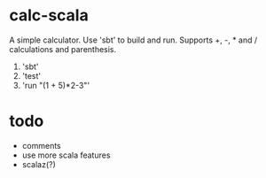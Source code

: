 # calc-scala
A simple calculator. Use 'sbt' to build and run. Supports +, -, * and / calculations and parenthesis.

1. 'sbt'
2. 'test'
3. 'run "(1 + 5)*2-3"'

# todo
- comments
- use more scala features
- scalaz(?)
